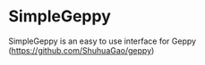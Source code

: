 # SimpleGeppy

SimpleGeppy is an easy to use interface for Geppy (https://github.com/ShuhuaGao/geppy)
